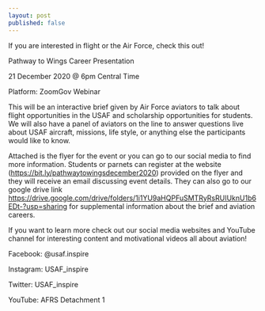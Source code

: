 ```yaml
---
layout: post
published: false
---
```

If you are interested in flight or the Air Force, check this out!

Pathway to Wings Career Presentation

21 December 2020 @ 6pm Central Time

Platform: ZoomGov Webinar

This will be an interactive brief given by Air Force aviators to talk about flight opportunities in the USAF and scholarship opportunities for students. We will also have a panel of aviators on the line to answer questions live about USAF aircraft, missions, life style, or anything else the participants would like to know.

Attached is the flyer for the event or you can go to our social media to find more information. Students or parnets can register at the website (https://bit.ly/pathwaytowingsdecember2020) provided on the flyer and they will receive an email discussing event details. They can also go to our google drive link  https://drive.google.com/drive/folders/1i1YU9aHQPFuSMTRyRsRUIUknU1b6EDt-?usp=sharing for supplemental information about the brief and aviation careers.

If you want to learn more check out our social media websites and YouTube channel for interesting content and motivational videos all about aviation!

Facebook: @usaf.inspire

Instagram: USAF_inspire

Twitter: USAF_inspire

YouTube: AFRS Detachment 1
